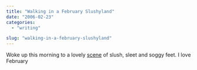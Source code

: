 ```yaml
---
title: "Walking in a February Slushyland"
date: "2006-02-23"
categories:
  - "writing"

slug: "walking-in-a-february-slushyland"
---
```


<!-- ![Slushy](/images/103341398.jpg) -->

Woke up this morning to a lovely [scene](https://www.flickr.com/photos/funkylarma/103341398/) of slush, sleet and soggy feet. I love February
